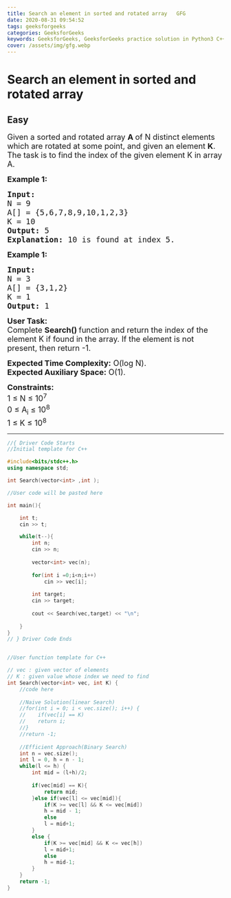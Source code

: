 ```yaml
---
title: Search an element in sorted and rotated array   GFG
date: 2020-08-31 09:54:52
tags: geeksforgeeks
categories: GeeksforGeeks
keywords: GeeksforGeeks, GeeksforGeeks practice solution in Python3 C++ Java, Search an element in sorted and rotated array - GFG solution
cover: /assets/img/gfg.webp
---
```



# Search an element in sorted and rotated array
## Easy
<div class="problems_problem_content__Xm_eO"><p><span style="font-size:18px">Given a sorted and rotated array <strong>A </strong>of N distinct elements which are rotated at some point, and given an element <strong>K</strong>. The task is to find the index of the given element K in array A.</span></p>

<p><span style="font-size:18px"><strong>Example 1:</strong></span></p>

<pre><span style="font-size:18px"><strong>Input:
</strong>N = 9
A[] = {5,6,7,8,9,10,1,2,3}
K = 10
<strong>Output: </strong>5<strong>
Explanation: </strong>10 is found at index 5.</span>
</pre>

<p><span style="font-size:18px"><strong>Example 1:</strong></span></p>

<pre><span style="font-size:18px"><strong>Input:
</strong>N = 3
A[] = {3,1,2}
K = 1
<strong>Output: </strong>1</span></pre>

<p><span style="font-size:18px"><strong>User Task:</strong><br>
Complete <strong>Search()&nbsp;</strong>function and return&nbsp;the index of the element K if found in the array.&nbsp;If the element is not present, then return -1.</span></p>

<p><span style="font-size:18px"><strong>Expected Time Complexity:</strong>&nbsp;O(log N).<br>
<strong>Expected Auxiliary Space:</strong>&nbsp;O(1).</span></p>

<p><span style="font-size:18px"><strong>Constraints:</strong><br>
1 ≤ N ≤ 10<sup>7</sup><br>
0 ≤ A<sub>i</sub> ≤ 10<sup>8</sup><br>
1 ≤ K ≤ 10<sup>8</sup></span></p>
</div>

---




```cpp
//{ Driver Code Starts
//Initial template for C++

#include<bits/stdc++.h>
using namespace std;

int Search(vector<int> ,int );

//User code will be pasted here

int main(){

    int t;
    cin >> t;

    while(t--){
        int n;
        cin >> n;
        
        vector<int> vec(n);
        
        for(int i =0;i<n;i++) 
            cin >> vec[i];
        
        int target;
        cin >> target;
        
        cout << Search(vec,target) << "\n";
         
    }
}
// } Driver Code Ends


//User function template for C++

// vec : given vector of elements
// K : given value whose index we need to find 
int Search(vector<int> vec, int K) {
    //code here
    
    //Naive Solution(linear Search)
    //for(int i = 0; i < vec.size(); i++) {
    //    if(vec[i] == K)
    //    return i;
    //}
    //return -1;
    
    //Efficient Approach(Binary Search)
    int n = vec.size();
    int l = 0, h = n - 1;
    while(l <= h) {
        int mid = (l+h)/2;
        
        if(vec[mid] == K){
            return mid;
        }else if(vec[l] <= vec[mid]){
            if(K >= vec[l] && K <= vec[mid])
            h = mid - 1;
            else
            l = mid+1;
        }
        else {
            if(K >= vec[mid] && K <= vec[h])
            l = mid+1;
            else
            h = mid-1;
        }
    }
    return -1;
}

```
